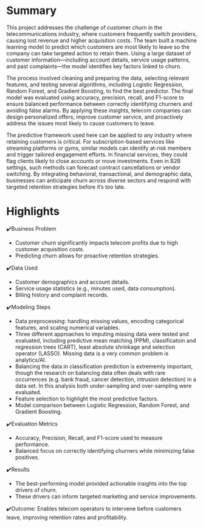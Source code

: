 # Summary
This project addresses the challenge of customer churn in the telecommunications industry, where customers frequently switch providers, causing lost revenue and higher acquisition costs. The team built a machine learning model to predict which customers are most likely to leave so the company can take targeted action to retain them. Using a large dataset of customer information—including account details, service usage patterns, and past complaints—the model identifies key factors linked to churn.

The process involved cleaning and preparing the data, selecting relevant features, and testing several algorithms, including Logistic Regression, Random Forest, and Gradient Boosting, to find the best predictor. The final model was evaluated using accuracy, precision, recall, and F1-score to ensure balanced performance between correctly identifying churners and avoiding false alarms. By applying these insights, telecom companies can design personalized offers, improve customer service, and proactively address the issues most likely to cause customers to leave.

The predictive framework used here can be applied to any industry where retaining customers is critical. For subscription-based services like streaming platforms or gyms, similar models can identify at-risk members and trigger tailored engagement efforts. In financial services, they could flag clients likely to close accounts or move investments. Even in B2B settings, such methods can forecast contract cancellations or vendor switching. By integrating behavioral, transactional, and demographic data, businesses can anticipate churn across diverse sectors and respond with targeted retention strategies before it’s too late.

# Highlights

:heavy_check_mark:Business Problem
  * Customer churn significantly impacts telecom profits due to high customer acquisition costs.
  * Predicting churn allows for proactive retention strategies.

:heavy_check_mark:Data Used
  * Customer demographics and account details.
  * Service usage statistics (e.g., minutes used, data consumption).
  * Billing history and complaint records.

:heavy_check_mark:Modeling Steps
  * Data preprocessing: handling missing values, encoding categorical features, and scaling numerical variables.
  * Three different approaches to imputing missing data were tested and evaluated, including predictive mean matching (PPM), classificatoin and regression trees (CART), least absolute shrinkage and selection operator
 (LASSO).  Missing data is a very common problem is analytics/AI.
  * Balancing the data in classification prediction is extrememly important, though the research on balancing data often deals with rare occurrences (e.g. bank fraud, cancer detection, intrusion detection) in a data set. In this analysis both under-sampling and over-sampling were evaluated.
  * Feature selection to highlight the most predictive factors.
  * Model comparison between Logistic Regression, Random Forest, and Gradient Boosting.

:heavy_check_mark:Evaluation Metrics
  * Accuracy, Precision, Recall, and F1-score used to measure performance.
  * Balanced focus on correctly identifying churners while minimizing false positives.

:heavy_check_mark:Results
  * The best-performing model provided actionable insights into the top drivers of churn.
  * These drivers can inform targeted marketing and service improvements.

:heavy_check_mark:Outcome: Enables telecom operators to intervene before customers leave, improving retention rates and profitability.


